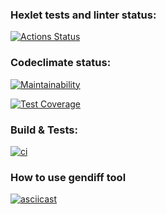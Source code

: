### Hexlet tests and linter status:

[![Actions Status](https://github.com/Activx-nV/backend-project-46/workflows/hexlet-check/badge.svg)](https://github.com/Activx-nV/backend-project-46/actions)

### Codeclimate status:

[![Maintainability](https://api.codeclimate.com/v1/badges/64f995b6b37b6ed1ae94/maintainability)](https://codeclimate.com/github/Activx-nV/backend-project-46/maintainability)

[![Test Coverage](https://api.codeclimate.com/v1/badges/64f995b6b37b6ed1ae94/test_coverage)](https://codeclimate.com/github/Activx-nV/backend-project-46/test_coverage)

### Build & Tests:
[![ci](https://github.com/Activx-nV/backend-project-46/actions/workflows/ci.yml/badge.svg)](https://github.com/Activx-nV/backend-project-46/actions/workflows/ci.yml)

### How to use gendiff tool
[![asciicast](https://asciinema.org/a/44c7fXGvlFeBYxdQXHCQmENHB.svg)](https://asciinema.org/a/44c7fXGvlFeBYxdQXHCQmENHB)